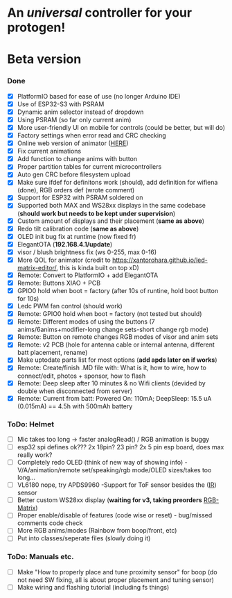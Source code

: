 # An *universal* controller for your protogen!
# Beta version
### Done
- [x] PlatformIO based for ease of use (no longer Arduino IDE)
- [x] Use of ESP32-S3 with PSRAM
- [x] Dynamic anim selector instead of dropdown
- [x] Using PSRAM (so far only current anim)
- [x] More user-friendly UI on mobile for controls (could be better, but will do)
- [x] Factory settings when error read and CRC checking
- [x] Online web version of animator ([HERE](https://foxxo.cz/proto/animator.html))
- [x] Fix current animations
- [x] Add function to change anims with button
- [x] Proper partition tables for current microcontrollers
- [x] Auto gen CRC before filesystem upload
- [x] Make sure ifdef for definitons work (should), add definition for wifiena (done), RGB orders def (wrote comment)
- [x] Support for ESP32 with PSRAM soldered on
- [x] Supported both MAX and WS28xx displays in the same codebase (**should work but needs to be kept under supervision**)
- [x] Custom amount of displays and their placement (**same as above**)
- [x] Redo tilt calibration code (**same as above**)
- [x] OLED init bug fix at runtime (now fixed fr)
- [x] ElegantOTA (**192.168.4.1/update**)
- [x] visor / blush brightness fix (ws 0-255, max 0-16)
- [x] More QOL for animator (credit to https://xantorohara.github.io/led-matrix-editor/, this is kinda built on top xD)
- [x] Remote: Convert to PlatformIO + add ElegantOTA
- [x] Remote: Buttons XIAO + PCB
- [x] GPIO0 hold when boot = factory (after 10s of runtine, hold boot button for 10s)
- [x] Ledc PWM fan control (should work)
- [x] Remote: GPIO0 hold when boot = factory (not tested but should)
- [x] Remote: Different modes of using the buttons (7 anims/6anims+modifier-long change sets-short change rgb mode)
- [x] Remote: Button on remote changes RGB modes of visor and anim sets
- [x] Remote: v2 PCB (hole for antenna cable or internal antenna, different batt placement, rename)
- [x] Make uptodate parts list for most options (**add apds later on if works**)
- [x] Remote: Create/finish .MD file with: What is it, how to wire, how to connect/edit, photos + sponsor, how to flash
- [x] Remote: Deep sleep after 10 minutes & no Wifi clients (devided by double when disconnected from server)
- [x] Remote: Current from batt: Powered On: 110mA; DeepSleep: 15.5 uA (0.015mA) == 4.5h with 500mAh battery

### ToDo: Helmet
- [ ] Mic takes too long -> faster analogRead() / RGB animation is buggy
- [ ] esp32 spi defines ok??? 2x 18pin? 23 pin? 2x 5 pin esp board, does max really work?
- [ ] Completely redo OLED (think of new way of showing info) - V/A/animation/remote set/speaking/rgb mode/OLED sizes/takes too long...
- [ ] VL6180 nope, try APDS9960 -Support for ToF sensor besides the ([IR](http://irsensor.wizecode.com/)) sensor
- [ ] Better custom WS28xx display (**waiting for v3, taking preorders** [RGB-Matrix](https://foxxo.cz/proto/matrix/))
- [ ] Proper enable/disable of features (code wise or reset) - bug/missed comments code check
- [ ] More RGB anims/modes (Rainbow from boop/front, etc)
- [ ] Put into classes/seperate files (slowly doing it)

### ToDo: Manuals etc.
- [ ] Make "How to properly place and tune proximity sensor" for boop (do not need SW fixing, all is about proper placement and tuning sensor)
- [ ] Make wiring and flashing tutorial (including fs things)